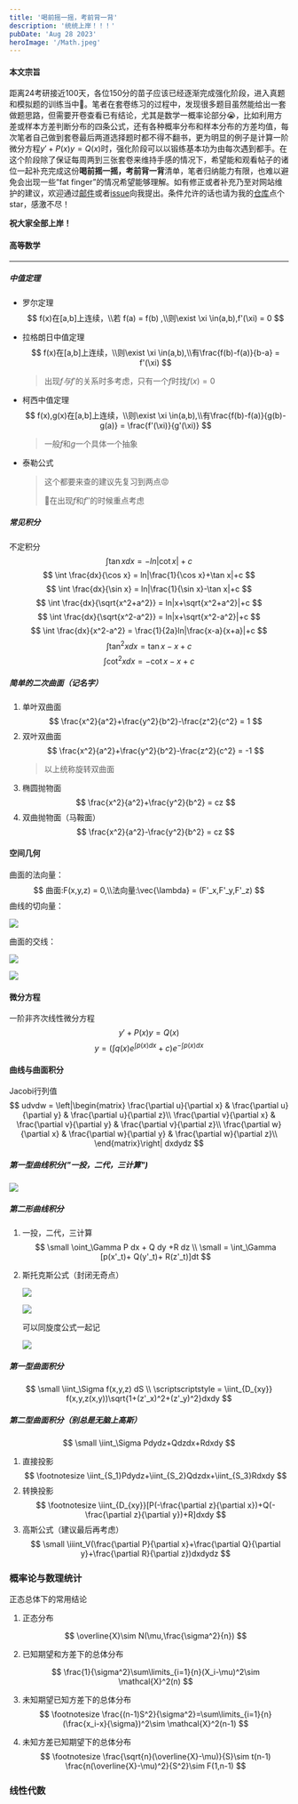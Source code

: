 ```yaml
---
title: '喝前摇一摇，考前背一背'
description: '统统上岸！！！'
pubDate: 'Aug 28 2023'
heroImage: '/Math.jpeg'
---
```


#### 本文宗旨
​       距离24考研接近100天，各位150分的苗子应该已经逐渐完成强化阶段，进入真题和模拟题的训练当中👏。笔者在套卷练习的过程中，发现很多题目虽然能给出一套做题思路，但需要开卷查看已有结论，尤其是数学一概率论部分😭，比如利用方差或样本方差判断分布的四条公式，还有各种概率分布和样本分布的方差均值，每次笔者自己做到套卷最后两道选择题时都不得不翻书，更为明显的例子是计算一阶微分方程$y'+P(x)y=Q(x)$时，强化阶段可以以锻练基本功为由每次遇到都手。在这个阶段除了保证每周两到三张套卷来维持手感的情况下，希望能和观看帖子的诸位一起补充完成这份**喝前摇一摇，考前背一背**清单，笔者归纳能力有限，也难以避免会出现一些“fat finger”的情况希望能够理解。如有修正或者补充乃至对网站维护的建议，欢迎通过[邮件](mailto:ouyangj0815@outlook.com)或者[issue](https://github.com/Joviisaus/Joviisaus.github.io/issues)向我提出。条件允许的话也请为我的[仓库](https://github.com/Joviisaus/Joviisaus.github.io)点个star，感激不尽！

**祝大家全部上岸！**


#### 高等数学

---

##### 中值定理

- 罗尔定理
  $$
  f(x)在[a,b]上连续，\\若 f(a) = f(b) ,\\则\exist \xi \in(a,b),f'(\xi) = 0
  $$

- 拉格朗日中值定理
  $$
  f(x)在[a,b]上连续，\\则\exist \xi \in(a,b),\\有\frac{f(b)-f(a)}{b-a} = f'(\xi)
  $$
  >  出现$f 与f'$的关系时多考虑，只有一个$f$时找$f(x) = 0$
- 柯西中值定理
  $$
  f(x),g(x)在[a,b]上连续，\\则\exist \xi \in(a,b),\\有\frac{f(b)-f(a)}{g(b)-g(a)} = \frac{f'(\xi)}{g'(\xi)}
  $$
  > 一般$f$和$g$一个具体一个抽象
- 泰勒公式
  > 这个都要来查的建议先复习到两点😡
  >
  > 🌟在出现$f$和$f''$的时候重点考虑

##### 常见积分
不定积分
$$
 \int \tan x dx = -ln|\cot x|+c 
$$
$$
 \int \frac{dx}{\cos x} = ln|\frac{1}{\cos x}+\tan x|+c
$$
$$
 \int \frac{dx}{\sin x} = ln|\frac{1}{\sin x}-\tan x|+c
$$
$$
 \int \frac{dx}{\sqrt{x^2+a^2}} = ln|x+\sqrt{x^2+a^2}|+c
$$
$$
 \int \frac{dx}{\sqrt{x^2-a^2}} = ln|x+\sqrt{x^2-a^2}|+c
$$
$$
 \int \frac{dx}{x^2-a^2} = \frac{1}{2a}ln|\frac{x-a}{x+a}|+c
$$
$$
 \int \tan^2 x dx = \tan x -x+c
$$
$$
 \int \cot^2 x dx = -\cot x-x +c
$$

##### 简单的二次曲面（记名字）
1. 单叶双曲面
   $$
   \frac{x^2}{a^2}+\frac{y^2}{b^2}-\frac{z^2}{c^2} = 1
   $$
2. 双叶双曲面
   $$
   \frac{x^2}{a^2}+\frac{y^2}{b^2}-\frac{z^2}{c^2} = -1
   $$
   > 以上统称旋转双曲面
3. 椭圆抛物面
   $$
   \frac{x^2}{a^2}+\frac{y^2}{b^2} = cz
   $$
4. 双曲抛物面（马鞍面）
   $$
   \frac{x^2}{a^2}-\frac{y^2}{b^2} = cz
   $$

#### 空间几何
 曲面的法向量：
$$
曲面:F(x,y,z) = 0,\\法向量:\vec{\lambda} = (F'_x,F'_y,F'_z)
$$
 曲线的切向量：

<img src="http://chart.googleapis.com/chart?cht=tx&chl=\Large F\left\{
\begin{array}
      x= \phi(t) \\
      y = \Phi(t) \\
      z = \omega(t)\\
    \end{array}
    \right.
    \\ \vec{\tau} = (\phi'(t),\Phi'(t),\omega'(t))" style="border:none;">



曲面的交线：

<img src="http://chart.googleapis.com/chart?cht=tx&chl= 
\left\{
\begin{array}
      F(x,y,z) = 0\\
      G(x,y,z) = 0
    \end{array}
    \right.
" style="border:none;">

<img src="https://latex.codecogs.com/png.image?{
   \vec{\tau} = ( \left|\begin{matrix}
    F'_y & F'_z \\
    G'_y & G'_z \\
    \end{matrix}\right|
    ,
    \left|\begin{matrix}
    F'_z & F'_x \\
    G'_z & G'_x \\
    \end{matrix}\right|,
    \left|\begin{matrix}
    F'_x & F'_y \\
    G'_x & G'_y \\
    \end{matrix}\right|)
}">

#### 微分方程
一阶非齐次线性微分方程
$$y'+P(x)y=Q(x)$$
$$
y = (
  \int q(x)e^{\int p(x) dx}+c
)e^{-\int p(x) dx}
$$

#### 曲线与曲面积分

Jacobi行列值
$$
udvdw = \left|\begin{matrix}
\frac{\partial u}{\partial x} & \frac{\partial u}{\partial y} & \frac{\partial u}{\partial z}\\
\frac{\partial v}{\partial x} & \frac{\partial v}{\partial y} & \frac{\partial v}{\partial z}\\
\frac{\partial w}{\partial x} & \frac{\partial w}{\partial y} & \frac{\partial w}{\partial z}\\
\end{matrix}\right|
dxdydz
$$



##### 第一型曲线积分("一投，二代，三计算")

<img src="https://latex.codecogs.com/png.image?{
  \left\{
  \begin{matrix}
  ds = \sqrt{1+(y'_x)^2}dx \\
  ds = \sqrt{(x'_t)^2+(y'_t)^2}dt \\
  ds = \sqrt{[r(\theta)]^2+[r'(\theta)]^2}d\theta
  \end{matrix}
  \right.
}">

##### 第二形曲线积分
1. 一投，二代，三计算
   $$
   \small \oint_\Gamma P dx + Q dy +R dz \\
    \small = \int_\Gamma [p(x'_t)+ Q(y'_t)+ R(z'_t)]dt
   $$
2. 斯托克斯公式（封闭无奇点）

   <img src="https://latex.codecogs.com/png.image?{
    \oint_\Gamma P dx + Q dy +R dz 
    }">

   <img src="https://latex.codecogs.com/png.image?{
     = \iint_S(\frac{\partial R}{\partial y}-\frac{\partial Q}{\partial z})dydz+(\frac{\partial P}{\partial Z}-\frac{\partial R}{\partial x})dzdx+(\frac{\partial Q}{\partial x}-\frac{\partial R}{\partial y})dxdy
    }">
   <!-- $$
   \scriptsize \oint_\Gamma P dx + Q dy +R dz \\
    \scriptsize = \iint_S(\frac{\partial R}{\partial y}-\frac{\partial Q}{\partial z})dydz\\+(\frac{\partial P}{\partial Z}-\frac{\partial R}{\partial x})dzdx\\+(\frac{\partial Q}{\partial x}-\frac{\partial R}{\partial y})dxdy
   $$ -->
   可以同旋度公式一起记

   <img src="https://latex.codecogs.com/png.image?{
   rot = \left|\begin{matrix}
    i & j & k \\
    \frac{\partial}{\partial x} & \frac{\partial}{\partial y} & \frac{\partial}{\partial z} \\
    P & Q & R \\
    \end{matrix}\right|
    }">

##### 第一型曲面积分
$$
  \small \iint_\Sigma f(x,y,z) dS \\
  \scriptscriptstyle = \iint_{D_{xy}} f(x,y,z(x,y))\sqrt{1+(z'_x)^2+(z'_y)^2}dxdy
$$

##### 第二型曲面积分（别总是无脑上高斯）
$$
 \small \iint_\Sigma Pdydz+Qdzdx+Rdxdy
$$

1. 直接投影
   $$
   \footnotesize \iint_{S_1}Pdydz+\iint_{S_2}Qdzdx+\iint_{S_3}Rdxdy
   $$
2. 转换投影
   $$
   \footnotesize \iint_{D_{xy}}[P(-\frac{\partial z}{\partial x})+Q(-\frac{\partial z}{\partial y})+R]dxdy
   $$
3. 高斯公式（建议最后再考虑）
   $$
   \small \iiint_V(\frac{\partial P}{\partial x}+\frac{\partial Q}{\partial y}+\frac{\partial R}{\partial z})dxdydz
   $$

### 概率论与数理统计

正态总体下的常用结论
1. 正态分布
   
    $$
        \overline{X}\sim N(\mu,\frac{\sigma^2}{n})
    $$

2. 已知期望和方差下的总体分布
    
    $$
        \frac{1}{\sigma^2}\sum\limits_{i=1}{n}(X_i-\mu)^2\sim \mathcal{X}^2(n)
    $$
3. 未知期望已知方差下的总体分布
    $$
        \footnotesize \frac{(n-1)S^2}{\sigma^2}=\sum\limits_{i=1}{n}(\frac{x_i-x}{\sigma})^2\sim \mathcal{X}^2(n-1)
    $$
4. 未知方差已知期望下的总体分布
    $$
        \footnotesize \frac{\sqrt{n}(\overline{X}-\mu)}{S}\sim t(n-1)
        \frac{n(\overline{X}-\mu)^2}{S^2}\sim F(1,n-1)
    $$

### 线性代数

